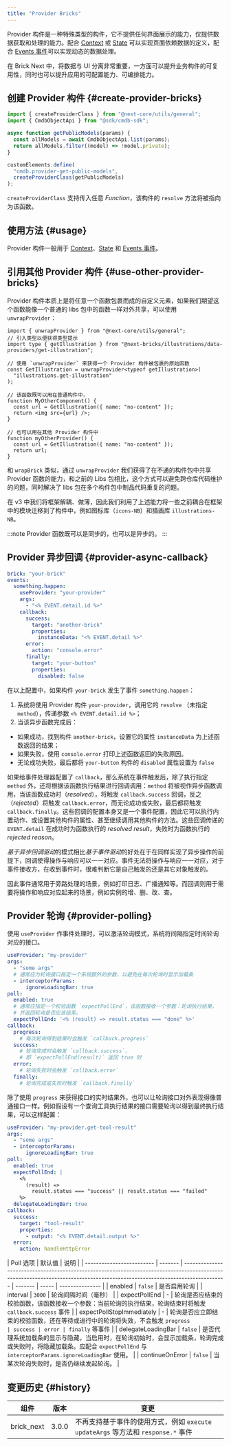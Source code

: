 ```yaml
---
title: "Provider Bricks"
---
```


Provider 构件是一种特殊类型的构件，它不提供任何界面展示的能力，仅提供数据获取和处理的能力。配合 [Context] 或 [State] 可以实现页面依赖数据的定义，配合 [Events 事件]可以实现动态的数据处理。

在 Brick Next 中，将数据与 UI 分离非常重要，一方面可以提升业务构件的可复用性，同时也可以提升应用的可配置能力、可编排能力。

## 创建 Provider 构件 {#create-provider-bricks}

```ts
import { createProviderClass } from "@next-core/utils/general";
import { CmdbObjectApi } from "@sdk/cmdb-sdk";

async function getPublicModels(params) {
  const allModels = await CmdbObjectApi.list(params);
  return allModels.filter((model) => !model.private);
}

customElements.define(
  "cmdb.provider-get-public-models",
  createProviderClass(getPublicModels)
);
```

`createProviderClass` 支持传入任意 _Function_，该构件的 `resolve` 方法将被指向为该函数。

## 使用方法 {#usage}

Provider 构件一般用于 [Context]、[State] 和 [Events 事件]。

## 引用其他 Provider 构件 {#use-other-provider-bricks}

Provider 构件本质上是将任意一个函数包裹而成的自定义元素，如果我们期望这个函数能像一个普通的 libs 包中的函数一样对外共享，可以使用 `unwrapProvider`：

```tsx
import { unwrapProvider } from "@next-core/utils/general";
// 引入类型以便获得类型提示
import type { getIllustration } from "@next-bricks/illustrations/data-providers/get-illustration";

// 使用 `unwrapProvider` 来获得一个 Provider 构件被包裹的原始函数
const GetIllustration = unwrapProvider<typeof getIllustration>(
  "illustrations.get-illustration"
);

// 该函数既可以用在普通构件中，
function MyOtherComponent() {
  const url = GetIllustration({ name: "no-content" });
  return <img src={url} />;
}

// 也可以用在其他 Provider 构件中
function myOtherProvider() {
  const url = GetIllustration({ name: "no-content" });
  return url;
}
```

和 `wrapBrick` 类似，通过 `unwrapProvider` 我们获得了在不通的构件包中共享 Provider 函数的能力，和之前的 Libs 包相比，这个方式可以避免跨仓库代码维护的问题，同时解决了 libs 包在多个构件包中制品代码重复的问题。

在 v3 中我们将框架解耦、做薄，因此我们利用了上述能力将一些之前耦合在框架中的模块迁移到了构件中，例如图标库（`icons-NB`）和插画库 `illustrations-NB`。

:::note
Provider 函数既可以是同步的，也可以是异步的。
:::

## Provider 异步回调 {#provider-async-callback}

```yaml
brick: "your-brick"
events:
  something.happen:
    useProvider: "your-provider"
    args:
      - "<% EVENT.detail.id %>"
    callback:
      success:
        target: "another-brick"
        properties:
          instanceData: "<% EVENT.detail %>"
      error:
        action: "console.error"
      finally:
        target: "your-button"
        properties:
          disabled: false
```

在以上配置中，如果构件 `your-brick` 发生了事件 `something.happen`：

1. 系统将使用 Provider 构件 `your-provider`，调用它的 `resolve` （未指定 `method`），传递参数 `<% EVENT.detail.id %>`；
2. 当该异步函数完成后：

- 如果成功，找到构件 `another-brick`，设置它的属性 `instanceData` 为上述函数返回的结果；
- 如果失败，使用 `console.error` 打印上述函数返回的失败原因。
- 无论成功失败，最后都将 `your-button` 构件的 `disabled` 属性设置为 `false`

如果给事件处理器配置了 `callback`，那么系统在事件触发后，除了执行指定 `method` 外，还将根据该函数执行结果进行回调调用：`method` 将被视作异步函数调用，当该函数成功时（_resolved_），将触发 `callback.success` 回调，反之（_rejected_）将触发 `callback.error`，而无论成功或失败，最后都将触发 `callback.finally`。这些回调的配置本身又是一个事件配置，因此它可以执行内置动作、或设置其他构件的属性、甚至继续调用其他构件的方法。这些回调传递的 `EVENT.detail` 在成功时为函数执行的 _resolved result_，失败时为函数执行的 _rejected reason_。

*基于异步回调驱动*的模式相比*基于事件驱动*的好处在于在同样实现了异步操作的前提下，回调使得操作与响应可以一一对应。事件无法将操作与响应一一对应，对于事件接收方，在收到事件时，很难判断它是自己触发的还是其它对象触发的。

因此事件通常用于旁路处理的场景，例如打印日志、广播通知等。而回调则用于需要将操作和响应对应起来的场景，例如实例的增、删、改、查。

## Provider 轮询 {#provider-polling}

使用 `useProvider` 作事件处理时，可以激活轮询模式，系统将间隔指定时间轮询对应的接口。

```yaml
useProvider: "my-provider"
args:
  - "some args"
  # 通常应为轮询接口指定一个系统额外的参数，以避免在每次轮询时显示加载条
  - interceptorParams:
      ignoreLoadingBar: true
poll:
  enabled: true
  # 通常应指定一个校验函数 `expectPollEnd`，该函数接收一个参数：轮询执行结果，
  # 并返回轮询是否应该结束。
  expectPollEnd: '<% (result) => result.status === "done" %>'
callback:
  progress:
    # 每次轮询得到结果时会触发 `callback.progress`
  success:
    # 轮询完成时会触发 `callback.success`，
    # 即 `expectPollEnd(result)` 返回 true 时
  error:
    # 轮询失败时会触发 `callback.error`
  finally:
    # 轮询完成或失败时触发 `callback.finally`
```

除了使用 `progress` 来获得接口的实时结果外，也可以让轮询接口对外表现得像普通接口一样。例如假设有一个查询工具执行结果的接口需要轮询以得到最终执行结果，可以这样配置：

```yaml
useProvider: "my-provider.get-tool-result"
args:
  - "some args"
  - interceptorParams:
      ignoreLoadingBar: true
poll:
  enabled: true
  expectPollEnd: |
    <%
      (result) =>
        result.status === "success" || result.status === "failed"
    %>
  delegateLoadingBar: true
callback:
  success:
    target: "tool-result"
    properties:
      - output: "<% EVENT.detail.output %>"
  error:
    action: handleHttpError
```

| Poll 选项                 | 默认值  | 说明                                                                                                                                                                        |
| ------------------------- | ------- | --------------------------------------------------------------------------------------------------------------------------------------------------------------------------- | ------- | ----- | --------------- |
| enabled                   | `false` | 是否启用轮询                                                                                                                                                                |
| interval                  | `3000`  | 轮询间隔时间（毫秒）                                                                                                                                                        |
| expectPollEnd             | -       | 轮询是否应结束的校验函数，该函数接收一个参数：当前轮询的执行结果，轮询结束时将触发 `callback.success` 事件                                                                  |
| expectPollStopImmediately | -       | 轮询是否应立即结束的校验函数，还在等待或进行中的轮询将失效，不会触发 `progress                                                                                              | success | error | finally` 等事件 |
| delegateLoadingBar        | `false` | 是否代理系统加载条的显示与隐藏，当启用时，在轮询初始时，会显示加载条，轮询完成或失败时，将隐藏加载条。应配合 `expectPollEnd` 与 `interceptorParams.ignoreLoadingBar` 使用。 |
| continueOnError           | `false` | 当某次轮询失败时，是否仍继续发起轮询。                                                                                                                                      |

## 变更历史 {#history}

| 组件       | 版本  | 变更                                                                               |
| ---------- | ----- | ---------------------------------------------------------------------------------- |
| brick_next | 3.0.0 | 不再支持基于事件的使用方式，例如 `execute` `updateArgs` 等方法和 `response.*` 事件 |

[events 事件]: events.md
[context]: context.md
[state]: template-state.md

